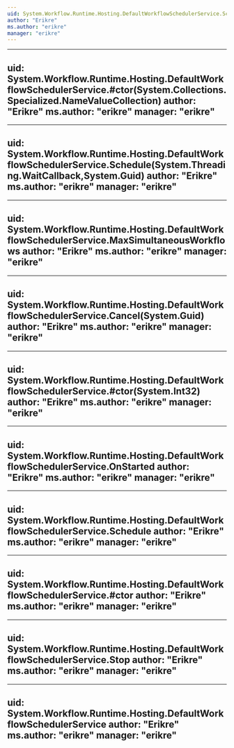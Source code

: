 ```yaml
---
uid: System.Workflow.Runtime.Hosting.DefaultWorkflowSchedulerService.Schedule(System.Threading.WaitCallback,System.Guid,System.DateTime,System.Guid)
author: "Erikre"
ms.author: "erikre"
manager: "erikre"
---
```


---
uid: System.Workflow.Runtime.Hosting.DefaultWorkflowSchedulerService.#ctor(System.Collections.Specialized.NameValueCollection)
author: "Erikre"
ms.author: "erikre"
manager: "erikre"
---

---
uid: System.Workflow.Runtime.Hosting.DefaultWorkflowSchedulerService.Schedule(System.Threading.WaitCallback,System.Guid)
author: "Erikre"
ms.author: "erikre"
manager: "erikre"
---

---
uid: System.Workflow.Runtime.Hosting.DefaultWorkflowSchedulerService.MaxSimultaneousWorkflows
author: "Erikre"
ms.author: "erikre"
manager: "erikre"
---

---
uid: System.Workflow.Runtime.Hosting.DefaultWorkflowSchedulerService.Cancel(System.Guid)
author: "Erikre"
ms.author: "erikre"
manager: "erikre"
---

---
uid: System.Workflow.Runtime.Hosting.DefaultWorkflowSchedulerService.#ctor(System.Int32)
author: "Erikre"
ms.author: "erikre"
manager: "erikre"
---

---
uid: System.Workflow.Runtime.Hosting.DefaultWorkflowSchedulerService.OnStarted
author: "Erikre"
ms.author: "erikre"
manager: "erikre"
---

---
uid: System.Workflow.Runtime.Hosting.DefaultWorkflowSchedulerService.Schedule
author: "Erikre"
ms.author: "erikre"
manager: "erikre"
---

---
uid: System.Workflow.Runtime.Hosting.DefaultWorkflowSchedulerService.#ctor
author: "Erikre"
ms.author: "erikre"
manager: "erikre"
---

---
uid: System.Workflow.Runtime.Hosting.DefaultWorkflowSchedulerService.Stop
author: "Erikre"
ms.author: "erikre"
manager: "erikre"
---

---
uid: System.Workflow.Runtime.Hosting.DefaultWorkflowSchedulerService
author: "Erikre"
ms.author: "erikre"
manager: "erikre"
---
